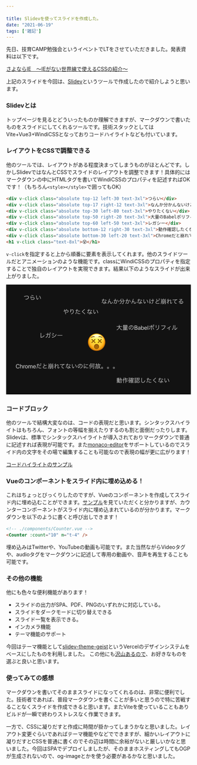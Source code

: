 ```yaml
---

title: Slidevを使ってスライドを作成した。
date: "2021-06-19"
tags: ['雑記']
---
```


先日、技育CAMP勉強会というイベントでLTをさせていただきました。発表資料は以下です。

[さよならIE　〜IEがない世界線で使えるCSSの紹介〜](https://good-bye-ie.vercel.app/)

上記のスライドを今回は、[Slidev](https://sli.dev/)というツールで作成したので紹介しようと思います。

### Slidevとは

トップページを見るとどういったものか理解できますが、マークダウンで書いたものをスライドにしてくれるツールです。技術スタックとしてはVite+Vue3+WindiCSSとなっておりコードハイライトなども付いています。

### レイアウトをCSSで調整できる

他のツールでは、レイアウトがある程度決まってしまうものがほとんどです。しかしSlidevではなんとCSSでスライドのレイアウトを調整できます！具体的にはマークダウンの中にHTMLタグを書いてWindiCSSのプロパティを記述すればOKです！（もちろん`<style></style>`で囲ってもOK）


```html
<div v-click class="absolute top-12 left-30 text-3xl">つらい</div>
<div v-click class="absolute top-17 right-12 text-3xl">なんか分かんないけど崩れてる</div>
<div v-click class="absolute top-30 left-80 text-3xl">やりたくない</div>
<div v-click class="absolute top-50 right-20 text-3xl">大量のBabelポリフィル</div>
<div v-click class="absolute top-60 left-50 text-3xl">レガシー</div>
<div v-click class="absolute bottom-12 right-30 text-3xl">動作確認したくない</div>
<div v-click class="absolute bottom-30 left-20 text-3xl">Chromeだと崩れてないのに何故。。。</div>
<h1 v-click class="text-8xl">😵</h1>

```

`v-click`を指定すると上から順番に要素を表示してくれます。他のスライドツールだとアニメーションのような機能です。classにWindiCSSのプロパティを指定することで独自のレイアウトを実現できます。結果以下のようなスライドが出来上がりました。

![スライド](../images/20210619.png)

### コードブロック

他のツールで結構大変なのは、コードの表現だと思います。シンタックスハイライトはもちろん、フォントの等幅を揃えたりするのも割と面倒だったりします。Slidevは、標準でシンタックスハイライトが導入されておりマークダウンで普通に記述すれば表現が可能です。また[monaco-editor](https://microsoft.github.io/monaco-editor/)をサポートしているのでスライド内の文字をその場で編集することも可能なので表現の幅が更に広がります！

[コードハイライトのサンプル](https://demo.sli.dev/starter/4?clicks=1)

### Vueのコンポーネントをスライド内に埋め込める！

これはちょっとびっくりしたのですが、Vueのコンポーネントを作成してスライド内に埋め込むことができます。[サンプル](https://demo.sli.dev/starter/5)を見ていただくと分かりますが、カウンターコンポーネントがスライド内に埋め込まれているのが分かります。マークダウンを以下のように書くと呼び出しできます！


```md
<!-- ./components/Counter.vue -->
<Counter :count="10" m="t-4" />
```

埋め込みはTwitterや、YouTubeの動画も可能です。また当然ながらVideoタグや、audioタグをマークダウンに記述して専用の動画や、音声を再生することも可能です。

### その他の機能

他にも色々な便利機能があります！

- スライドの出力がSPA、PDF、PNGのいずれかに対応している。
- スライドをダークモードに切り替えできる
- スライド一覧を表示できる。
- インカメラ機能
- テーマ機能のサポート

今回はテーマ機能として[slidev-theme-geist](https://github.com/nico-bachner/slidev-theme-geist)というVercelのデザインシステムをベースにしたものを利用しました。
この他にも[沢山あるので](https://sli.dev/themes/gallery.html)、お好きなものを選ぶと良いと思います。

### 使ってみての感想

マークダウンを書いてそのままスライドになってくれるのは、非常に便利でした。技術者であれば、普段マークダウンを書くことが多いと思うので特に苦戦することなくスライドを作成できると思います。またViteを使っていることもありビルドが一瞬で終わりストレスなく作業できます。

一方で、CSSに凝りだすと作成に時間が掛かってしまうかなと思いました。レイアウト変更ぐらいであればテーマ機能やなどでできますが、細かいレイアウトに凝りだすとCSSを普通に書くのでその辺は時間に余裕がないと厳しいかなと思いました。今回はSPAでデプロイしましたが、そのままホスティングしてもOGPが生成されないので、og-imageとかを使う必要があるかなと思いました。




